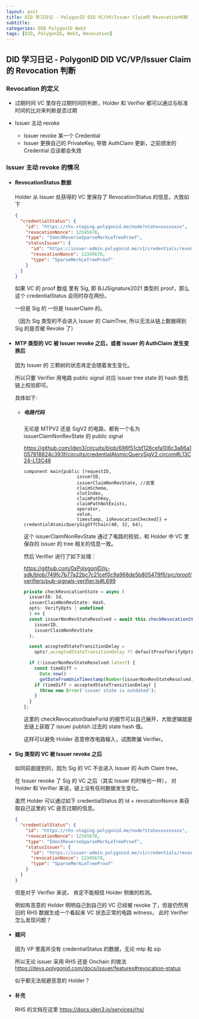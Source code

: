 ```yaml
---
layout: post
title: DID 学习日记 - PolygonID DID VC/VP/Issuer Claim的 Revocation判断
subtitle:
categories: DID PolygonID Web3
tags: [DID, PolygonID, Web3, Revocation]
---
```


## DID 学习日记 - PolygonID DID VC/VP/Issuer Claim 的 Revocation 判断

### Revocation 的定义

- 过期时间
  VC 里存在过期时间的判断，Holder 和 Verifier 都可以通过与标准时间的比对来判断是否过期

- Issuer 主动 revoke
  - Issuer revoke 某一个 Credential
  - Issuer 更换自己的 PrivateKey, 导致 AuthClaim 更新，之前颁发的 Credential 应该都会失效

### Issuer 主动 revoke 的情况

- #### RevocationStatus 数据

  Holder 从 Issuer 处获得的 VC 里保存了 RevocationStatus 的信息，大致如下

  ```json
  {
    "credentialStatus": {
      "id": "https://rhs-staging.polygonid.me/node?state=xxxxxxxx",
      "revocationNonce": 12345678,
      "type": "Iden3ReverseSparseMerkLeTreeProof",
      "statusIssuer": {
        "id": "https://issuer-admin.polygonid.me/v1/credentials/revocation/status/12345678",
        "revocationNonce": 12345678,
        "type": "SparseMerkLeTreeProof"
      }
    }
  }
  ```

  如果 VC 的 proof 数组 里有 Sig, 即 BJJSignature2021 类型的 proof，那么这个 credentialStatus 会同时存在两份。

  一份是 Sig 的 一份是 IssuerClaim 的。

  （因为 Sig 类型的不会进入 Issuer 的 ClaimTree, 所以无法从链上数据得到 Sig 的是否被 Revoke 了）

- #### MTP 类型的 VC 被 Issuer revoke 之后，或者 issuer 的 AuthClaim 发生变换后

  因为 Issuer 的 三颗树的状态肯定会随着发生变化。

  所以只要 Verifier 用电路 public signal 对应 issuer tree state 的 hash 值去链上校验即可。

  具体如下:

  - ##### 电路代码

    无论是 MTPV2 还是 SigV2 的电路，都有一个名为 issuerClaimNonRevState 的 public signal

    <https://github.com/iden3/circuits/blob/696f51cbf126cefa106c3a86a1057918824c393f/circuits/credentialAtomicQuerySigV2.circom#L13C24-L13C46>

    ```circom
    component main{public [requestID,
                        issuerID,
                        issuerClaimNonRevState, //这里
                        claimSchema,
                        slotIndex,
                        claimPathKey,
                        claimPathNotExists,
                        operator,
                        value,
                        timestamp, isRevocationChecked]} = credentialAtomicQuerySigOffChain(40, 32, 64);
    ```

    这个 issuerClaimNonRevState 通过了电路的校验，和 Holder 中 VC 里保存的 issuer 的 tree 相关的信息一致。

    然后 Verifier 进行了如下处理：

    <https://github.com/0xPolygonID/js-sdk/blob/749fc7b77a22bc7c21cef0c9a968de5b805479f6/src/proof/verifiers/pub-signals-verifier.ts#L699>

    ```javascript
    private checkRevocationState = async (
      issuerID: Id,
      issuerClaimNonRevState: Hash,
      opts: VerifyOpts | undefined
      ) => {
      const issuerNonRevStateResolved = await this.checkRevocationStateForId(
        issuerID,
        issuerClaimNonRevState
      );

      const acceptedStateTransitionDelay =
        opts?.acceptedStateTransitionDelay ?? defaultProofVerifyOpts;

      if (!issuerNonRevStateResolved.latest) {
        const timeDiff =
          Date.now() -
          getDateFromUnixTimestamp(Number(issuerNonRevStateResolved.transitionTimestamp)).getTime();
        if (timeDiff > acceptedStateTransitionDelay) {
          throw new Error('issuer state is outdated');
        }
      }
    };
    ```

    这里的 checkRevocationStateForId 的细节可以自己展开，大致逻辑就是去链上获取了 issuer publish 过去的 state hash 值。

    这样可以避免 Holder 恶意修改电路输入，试图欺骗 Verifier。

- #### Sig 类型的 VC 被 Issuer revoke 之后

  如同前面提到的，因为 Sig 的 VC 不会进入 Issuer 的 Auth Claim tree。

  在 Issuer revoke 了 Sig 的 VC 之后（其实 Issuer 的时候也一样）， 对 Holder 和 Verifier 来说，链上没有任何数据发生变化。

  虽然 Holder 可以通过如下 credentialStatus 的 id + revocationNonce 来获取自己这里的 VC 是否过期的信息。

  ```json
  {
    "credentialStatus": {
      "id": "https://rhs-staging.polygonid.me/node?state=xxxxxxxx",
      "revocationNonce": 12345678,
      "type": "Iden3ReverseSparseMerkLeTreeProof",
      "statusIssuer": {
        "id": "https://issuer-admin.polygonid.me/v1/credentials/revocation/status/12345678",
        "revocationNonce": 12345678,
        "type": "SparseMerkLeTreeProof"
      }
    }
  }
  ```

  但是对于 Verifier 来说， 肯定不能相信 Holder 侧做的检测。

  例如有恶意的 Holder 明明自己到自己的 VC 已经被 revoke 了，但是仍然用旧的 RHS 数据生成一个看起来 VC 状态正常的电路 witness， 此时 Verifier 怎么发现问题？

- #### 疑问

  因为 VP 里面并没有 credentialStatus 的数据，无论 mtp 和 sip

  所以无论 issuer 采用 RHS 还是 Onchain 的做法<https://devs.polygonid.com/docs/issuer/features#revocation-status>

  似乎都无法规避恶意的 Holder？

- #### 补充
  RHS 的文档在这里 <https://docs.iden3.io/services/rhs/>
